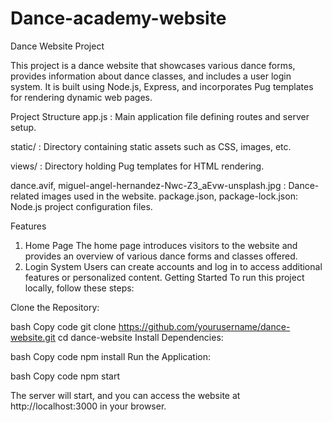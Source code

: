 # Dance-academy-website
Dance Website Project

This project is a dance website that showcases various dance forms, provides information about dance classes, and includes a user login system. It is built using Node.js, Express, and incorporates Pug templates for rendering dynamic web pages.

Project Structure
app.js : Main application file defining routes and server setup.

static/ : Directory containing static assets such as CSS, images, etc.

views/ : Directory holding Pug templates for HTML rendering.

dance.avif, miguel-angel-hernandez-Nwc-Z3_aEvw-unsplash.jpg : Dance-related images used in the website.
package.json, package-lock.json: Node.js project configuration files.

Features

1. Home Page
The home page introduces visitors to the website and provides an overview of various dance forms and classes offered.
2. Login System
Users can create accounts and log in to access additional features or personalized content.
Getting Started
To run this project locally, follow these steps:

Clone the Repository:

bash
Copy code
git clone https://github.com/yourusername/dance-website.git
cd dance-website
Install Dependencies:

bash
Copy code
npm install
Run the Application:

bash
Copy code
npm start


The server will start, and you can access the website at http://localhost:3000 in your browser.
